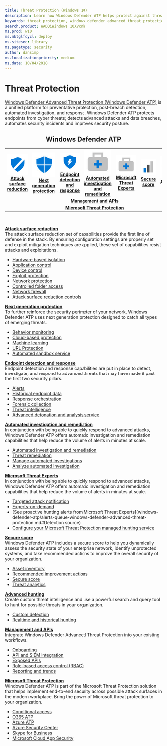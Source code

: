 ```yaml
---
title: Threat Protection (Windows 10)
description: Learn how Windows Defender ATP helps protect against threats.
keywords: threat protection, windows defender advanced threat protection, attack surface reduction, next generation protection, endpoint detection and response, automated investigation and response, secure score, advanced hunting
search.product: eADQiWindows 10XVcnh
ms.prod: w10
ms.mktglfcycl: deploy
ms.sitesec: library
ms.pagetype: security
author: dansimp
ms.localizationpriority: medium
ms.date: 10/04/2018
---
```


# Threat Protection
[Windows Defender Advanced Threat Protection (Windows Defender ATP)](https://wincom.blob.core.windows.net/documents/Windows10_Commercial_Comparison.pdf) is a unified platform for preventative protection, post-breach detection, automated investigation, and response. Windows Defender ATP protects endpoints from cyber threats; detects advanced attacks and data breaches, automates security incidents and improves security posture.

<center><h2>Windows Defender ATP</center></h2>
<table>
<tr>
<td><a href="#asr"><center><img src="images/ASR_icon.png"> <br><b>Attack surface reduction</b></center></a></td>
<td><center><a href="#ngp"><img src="images/ngp_icon.png"><br> <b>Next generation protection</b></a></center></td>
<td><center><a href="#edr"><img src="images/edr_icon.png"><br> <b>Endpoint detection and response</b></a></center></td>
<td><center><a href="#ai"><img src="images/AR_icon.png"><br> <b>Automated investigation and remediation</b></a></center></td>
<td><center><a href="#ai"><img src="images/AR_icon.png"><br> <b>Microsoft Threat Experts</b></a></center></td>
<td><center><a href="#ss"><img src="images/SS_icon.png"><br><b>Secure score</b></a></center></td>
<td><center><img src="images/AH_icon.png"><a href="#ah"><br><b>Advanced hunting</b></a></center></td>
</tr>
<tr>
<td colspan="7">
<a href="#apis"><center><b>Management and APIs</a></b></center></td>
</tr>
<tr>
<td colspan="7"><a href="#mtp"><center><b>Microsoft Threat Protection</a></center></b></td>
</tr>
</table>
<br>


<a name="asr"></a>

**[Attack surface reduction](windows-defender-atp/overview-attack-surface-reduction.md)**<br>
The attack surface reduction set of capabilities provide the first line of defense in the stack. By ensuring configuration settings are properly set and exploit mitigation techniques are applied, these set of capabilities resist attacks and exploitations. 

- [Hardware based isolation](windows-defender-atp/overview-hardware-based-isolation.md) 
- [Application control](windows-defender-application-control/windows-defender-application-control.md)
- [Device control](device-guard/introduction-to-device-guard-virtualization-based-security-and-windows-defender-application-control.md)
- [Exploit protection](windows-defender-exploit-guard/exploit-protection-exploit-guard.md)
- [Network protection](windows-defender-exploit-guard/network-protection-exploit-guard.md)
- [Controlled folder access](windows-defender-exploit-guard/controlled-folders-exploit-guard.md)
- [Network firewall](windows-firewall/windows-firewall-with-advanced-security.md)
- [Attack surface reduction controls](windows-defender-exploit-guard/attack-surface-reduction-exploit-guard.md)

<a name="ngp"></a>

**[Next generation protection](windows-defender-antivirus/windows-defender-antivirus-in-windows-10.md)**<br>
To further reinforce the security perimeter of your network, Windows Defender ATP uses next generation protection designed to catch all types of emerging threats.

- [Behavior monitoring](/windows/security/threat-protection/windows-defender-antivirus/configure-real-time-protection-windows-defender-antivirus)
- [Cloud-based protection](/windows/security/threat-protection/windows-defender-antivirus/enable-cloud-protection-windows-defender-antivirus)
- [Machine learning](windows-defender-antivirus/utilize-microsoft-cloud-protection-windows-defender-antivirus.md)
- [URL Protection](/windows/security/threat-protection/windows-defender-antivirus/configure-network-connections-windows-defender-antivirus)
- [Automated sandbox service](windows-defender-antivirus/configure-block-at-first-sight-windows-defender-antivirus.md)

<a name="edr"></a>

**[Endpoint detection and response](windows-defender-atp/overview-endpoint-detection-response.md)**<br>
Endpoint detection and response capabilities are put in place to detect, investigate, and respond to advanced threats that may have made it past the first two security pillars. 

- [Alerts](windows-defender-atp/alerts-queue-windows-defender-advanced-threat-protection.md)
- [Historical endpoint data](windows-defender-atp/investigate-machines-windows-defender-advanced-threat-protection.md#machine-timeline)
- [Response orchestration](windows-defender-atp/response-actions-windows-defender-advanced-threat-protection.md)
- [Forensic collection](windows-defender-atp/respond-machine-alerts-windows-defender-advanced-threat-protection.md#collect-investigation-package-from-machines)
- [Threat intelligence](windows-defender-atp/threat-indicator-concepts-windows-defender-advanced-threat-protection.md)
- [Advanced detonation and analysis service](windows-defender-atp/respond-file-alerts-windows-defender-advanced-threat-protection.md#deep-analysis)

<a name="ai"></a>

**[Automated investigation and remediation](windows-defender-atp/automated-investigations-windows-defender-advanced-threat-protection.md)**<br>
In conjunction with being able to quickly respond to advanced attacks, Windows Defender ATP offers automatic investigation and remediation capabilities that help reduce the volume of alerts in minutes at scale. 

- [Automated investigation and remediation](windows-defender-atp/automated-investigations-windows-defender-advanced-threat-protection.md)
- [Threat remediation](windows-defender-atp/automated-investigations-windows-defender-advanced-threat-protection.md#how-threats-are-remediated)
- [Manage automated investigations](windows-defender-atp/manage-auto-investigation-windows-defender-advanced-threat-protection.md)
- [Analyze automated investigation](windows-defender-atp/manage-auto-investigation-windows-defender-advanced-threat-protection.md#analyze-automated-investigations)

<a name="mte"></a>

**[Microsoft Threat Experts](windows-defender-atp/microsoft-threat-experts.md)**<br>
In conjunction with being able to quickly respond to advanced attacks, Windows Defender ATP offers automatic investigation and remediation capabilities that help reduce the volume of alerts in minutes at scale. 

- [Targeted attack notification](windows-defender-atp/microsoft-threat-experts.md)
- [Experts-on-demand](windows-defender-atp/microsoft-threat-experts.md)
- [See proactive hunting alerts from Microsoft Threat Experts](windows-defender-atp/alerts-queue-windows-defender-advanced-threat-protection.md#Detection source)
- [Configure your Microsoft Threat Protection managed hunting service](windows-defender-atp/configure-microsoft-threat-experts.md)


<a name="ss"></a>

**[Secure score](windows-defender-atp/overview-secure-score-windows-defender-advanced-threat-protection.md)**<br>
Windows Defender ATP includes a secure score to help you dynamically assess the security state of your enterprise network, identify unprotected systems, and take recommended actions to improve the overall security of your organization.
- [Asset inventory](windows-defender-atp/secure-score-dashboard-windows-defender-advanced-threat-protection.md)
- [Recommended improvement actions](windows-defender-atp/secure-score-dashboard-windows-defender-advanced-threat-protection.md)
- [Secure score](windows-defender-atp/overview-secure-score-windows-defender-advanced-threat-protection.md)
- [Threat analytics](windows-defender-atp/threat-analytics-dashboard-windows-defender-advanced-threat-protection.md)

<a name="ah"></a>

**[Advanced hunting](windows-defender-atp/overview-hunting-windows-defender-advanced-threat-protection.md)**<br>
Create custom threat intelligence and use a powerful search and query tool to hunt for possible threats in your organization.

- [Custom detection](windows-defender-atp/overview-custom-detections.md)
- [Realtime and historical hunting](windows-defender-atp/advanced-hunting-windows-defender-advanced-threat-protection.md)

<a name="apis"></a>

**[Management and APIs](windows-defender-atp/management-apis.md)**<br>
Integrate Windows Defender Advanced Threat Protection into your existing workflows.
- [Onboarding](windows-defender-atp/onboard-configure-windows-defender-advanced-threat-protection.md)
- [API and SIEM integration](windows-defender-atp/configure-siem-windows-defender-advanced-threat-protection.md)
- [Exposed APIs](windows-defender-atp/use-apis.md)
- [Role-based access control (RBAC)](windows-defender-atp/rbac-windows-defender-advanced-threat-protection.md)
- [Reporting and trends](windows-defender-atp/powerbi-reports-windows-defender-advanced-threat-protection.md)

<a name="mtp"></a>

**[Microsoft Threat Protection](windows-defender-atp/threat-protection-integration.md)** <br>
 Windows Defender ATP is part of the Microsoft Threat Protection solution that helps implement end-to-end security across possible attack surfaces in the modern workplace. Bring the power of Microsoft threat protection to your organization.
- [Conditional access](windows-defender-atp/conditional-access-windows-defender-advanced-threat-protection.md)
- [O365 ATP](windows-defender-atp/threat-protection-integration.md)
- [Azure ATP](windows-defender-atp/threat-protection-integration.md)
- [Azure Security Center](windows-defender-atp/threat-protection-integration.md)
- [Skype for Business](windows-defender-atp/threat-protection-integration.md) 
- [Microsoft Cloud App Security](windows-defender-atp/microsoft-cloud-app-security-integration.md)













